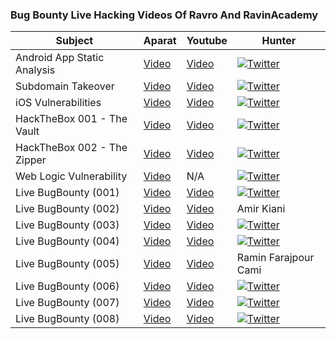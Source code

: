 ### Bug Bounty Live Hacking Videos Of Ravro And RavinAcademy


|Subject|Aparat|Youtube|Hunter|
|----------------------|--------------------|--------------------|------------------
|Android App Static Analysis|[Video](https://www.aparat.com/v/d5kTw)|[Video](https://www.youtube.com/watch?v=Ovj17iY4SxU)|[![Twitter](https://img.shields.io/badge/twitter-@thisismoreti-blue.svg)](https://twitter.com/thisismoreti)
|Subdomain Takeover|[Video](https://www.aparat.com/v/AQVwk)|[Video](https://www.youtube.com/watch?v=_Q8PEt5zVx0)|[![Twitter](https://img.shields.io/badge/twitter-@Sin_Khe-blue.svg)](https://twitter.com/Sin_Khe)
|iOS Vulnerabilities|[Video](https://www.aparat.com/v/3V68g)|[Video](https://www.youtube.com/watch?v=S5Q3X2bGWfM)|[![Twitter](https://img.shields.io/badge/twitter-@Sin_Khe-blue.svg)](https://twitter.com/Sin_Khe)
|HackTheBox 001 - The Vault|[Video](https://www.aparat.com/v/ec126)|[Video](https://www.youtube.com/watch?v=z7puMX4uSqQ)|[![Twitter](https://img.shields.io/badge/twitter-@Sin_Khe-blue.svg)](https://twitter.com/Sin_Khe)
|HackTheBox 002 - The Zipper|[Video](https://www.aparat.com/v/FUa3b)|[Video](https://www.youtube.com/watch?v=VsNyoCBLdY8)|[![Twitter](https://img.shields.io/badge/twitter-@Sin_Khe-blue.svg)](https://twitter.com/Sin_Khe)
|Web Logic Vulnerability|[Video](https://www.aparat.com/v/fVj7v)|N/A|[![Twitter](https://img.shields.io/badge/twitter-@Sin_Khe-blue.svg)](https://twitter.com/Sin_Khe)
|Live BugBounty (001)|[Video](https://www.aparat.com/v/mJNup)|[Video](https://www.youtube.com/watch?v=HlAohGGZd_4)|[![Twitter](https://img.shields.io/badge/twitter-@Pouyadarabi-blue.svg)](https://twitter.com/Pouyadarabi)
|Live BugBounty (002)|[Video](https://www.aparat.com/v/kDeuN)|[Video](https://www.youtube.com/watch?v=X8o5h44Wr_k)|Amir Kiani
|Live BugBounty (003)|[Video](https://www.aparat.com/v/rmKdA)|[Video](https://www.youtube.com/watch?v=_ODPRaa3Fig)|[![Twitter](https://img.shields.io/badge/twitter-@r00t98-blue.svg)](https://twitter.com/r00t98)
|Live BugBounty (004)|[Video](https://www.aparat.com/v/U0b6j)|[Video](https://www.youtube.com/watch?v=ZX29qmF7XUc)|[![Twitter](https://img.shields.io/badge/twitter-@meisamrce-blue.svg)](https://twitter.com/meisamrce)
|Live BugBounty (005)|[Video](https://www.aparat.com/v/x9efB)|[Video](https://www.youtube.com/watch?v=VzJj6KiilFk)|Ramin Farajpour Cami
|Live BugBounty (006)|[Video](https://www.aparat.com/v/r0BKD)|[Video](https://www.youtube.com/watch?v=Bb17q9gKdFA)|[![Twitter](https://img.shields.io/badge/twitter-@NaserifardA-blue.svg)](https://twitter.com/NaserifardA)
|Live BugBounty (007)|[Video](https://www.aparat.com/v/nJFmq)|[Video](https://www.youtube.com/watch?v=WLbs_YaleDo)|[![Twitter](https://img.shields.io/badge/twitter-@thisismoreti-blue.svg)](https://twitter.com/thisismoreti)
|Live BugBounty (008)|[Video](https://www.aparat.com/v/7do4w)|[Video](https://www.youtube.com/watch?v=omffrAzf7CI)|[![Twitter](https://img.shields.io/badge/twitter-@NaserifardA-blue.svg)](https://twitter.com/NaserifardA)
